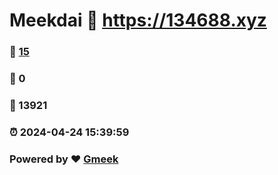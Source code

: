 # Meekdai :link: https://134688.xyz 
### :page_facing_up: [15](https://134688.xyz/tag.html) 
### :speech_balloon: 0 
### :hibiscus: 13921 
### :alarm_clock: 2024-04-24 15:39:59 
### Powered by :heart: [Gmeek](https://github.com/Meekdai/Gmeek)
